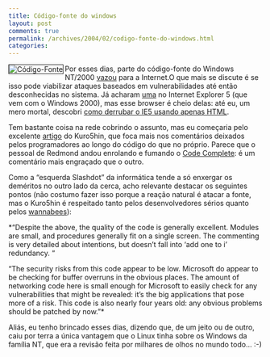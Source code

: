 ```yaml
---
title: Código-fonte do windows
layout: post
comments: true
permalink: /archives/2004/02/codigo-fonte-do-windows.html
categories:
---
```

<img src="//chester.me/img/blig/source.gif" border=1 alt="Código-Fonte" align=left>Por esses dias, parte do código-fonte do Windows NT/2000 <a href=http://br.wired.com/wired/tecnologia/0,1155,14701,00.html >vazou</a> para a Internet.O que mais se discute é se isso pode viabilizar ataques baseados em vulnerabilidades até então desconhecidas no sistema. Já acharam <a href=http://news.com.com/2100-7355-5160566.html >uma</a> no Internet Explorer 5 (que vem com o Windows 2000), mas esse browser é cheio delas: até eu, um mero mortal, descobri <a href=200401.html>como derrubar o IE5 usando apenas HTML</a>.

Tem bastante coisa na rede cobrindo o assunto, mas eu começaria pelo excelente <a href=http://www.kuro5hin.org/story/2004/2/15/71552/7795 >artigo</a> do Kuro5hin, que foca mais nos comentários deixados pelos programadores ao longo do código do que no próprio. Parece que o pessoal de Redmond andou enrolando e fumando o <a href=http://www.stevemcconnell.com/cc.htm >Code Complete</a>: é um comentário mais engraçado que o outro.

Como a &#8220;esquerda Slashdot&#8221; da informática tende a só enxergar os deméritos no outro lado da cerca, acho relevante destacar os seguintes pontos (não costumo fazer isso porque a reação natural é atacar a fonte, mas o Kuro5hin é respeitado tanto pelos desenvolvedores sérios quanto pelos <a href=http://info.astrian.net/jargon/terms/w/wannabee.html >wannabees</a>):

*&#8220;Despite the above, the quality of the code is generally excellent. Modules are small, and procedures generally fit on a single screen. The commenting is very detailed about intentions, but doesn&#8217;t fall into &#8216;add one to i&#8217; redundancy. &#8220;

&#8220;The security risks from this code appear to be low. Microsoft do appear to be checking for buffer overruns in the obvious places. The amount of networking code here is small enough for Microsoft to easily check for any vulnerabilities that might be revealed: it&#8217;s the big applications that pose more of a risk. This code is also nearly four years old: any obvious problems should be patched by now.&#8221;*

Aliás, eu tenho brincado esses dias, dizendo que, de um jeito ou de outro, caiu por terra a única vantagem que o Linux tinha sobre os Windows da família NT, que era a revisão feita por milhares de olhos no mundo todo&#8230; :-)
